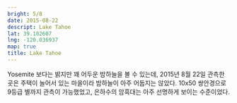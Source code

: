 ```yaml
---
bright: 5/8
date: 2015-08-22
descript: Lake Tahoe
lat: 39.102607
lng: -120.036937
map: true
title: Lake Tahoe
---
```


Yosemite 보다는 밝지만 꽤 어두운 밤하늘을 볼 수 있는데,
2015년 8월 22일 관측한 곳은 주택이 늘어서 있는 마을이라 밤하늘이 아주 어둡지는 않았다.
10x50 쌍안경으로 9등급 별까지 관측이 가능했었고, 은하수의 암흑대는 아주 선명하게 보이는 수준이었다.